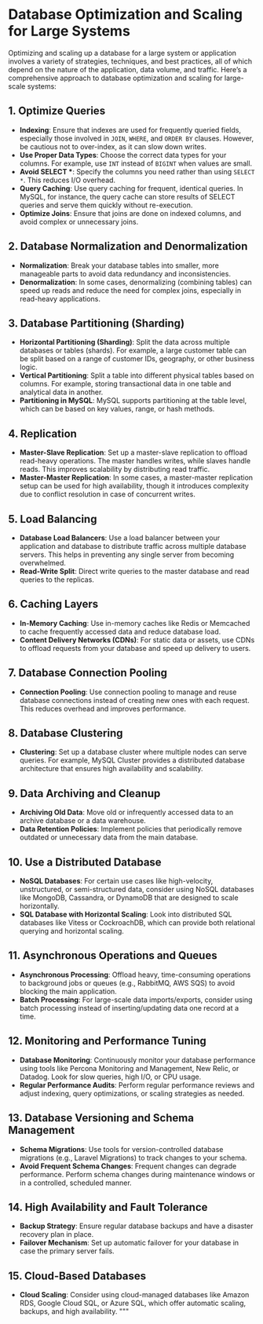 # Database Optimization and Scaling for Large Systems

Optimizing and scaling up a database for a large system or application involves a variety of strategies, techniques, and best practices, all of which depend on the nature of the application, data volume, and traffic. Here’s a comprehensive approach to database optimization and scaling for large-scale systems:

## 1. Optimize Queries

- **Indexing**: Ensure that indexes are used for frequently queried fields, especially those involved in `JOIN`, `WHERE`, and `ORDER BY` clauses. However, be cautious not to over-index, as it can slow down writes.
- **Use Proper Data Types**: Choose the correct data types for your columns. For example, use `INT` instead of `BIGINT` when values are small.
- **Avoid SELECT \***: Specify the columns you need rather than using `SELECT *`. This reduces I/O overhead.
- **Query Caching**: Use query caching for frequent, identical queries. In MySQL, for instance, the query cache can store results of SELECT queries and serve them quickly without re-execution.
- **Optimize Joins**: Ensure that joins are done on indexed columns, and avoid complex or unnecessary joins.

## 2. Database Normalization and Denormalization

- **Normalization**: Break your database tables into smaller, more manageable parts to avoid data redundancy and inconsistencies.
- **Denormalization**: In some cases, denormalizing (combining tables) can speed up reads and reduce the need for complex joins, especially in read-heavy applications.

## 3. Database Partitioning (Sharding)

- **Horizontal Partitioning (Sharding)**: Split the data across multiple databases or tables (shards). For example, a large customer table can be split based on a range of customer IDs, geography, or other business logic.
- **Vertical Partitioning**: Split a table into different physical tables based on columns. For example, storing transactional data in one table and analytical data in another.
- **Partitioning in MySQL**: MySQL supports partitioning at the table level, which can be based on key values, range, or hash methods.

## 4. Replication

- **Master-Slave Replication**: Set up a master-slave replication to offload read-heavy operations. The master handles writes, while slaves handle reads. This improves scalability by distributing read traffic.
- **Master-Master Replication**: In some cases, a master-master replication setup can be used for high availability, though it introduces complexity due to conflict resolution in case of concurrent writes.

## 5. Load Balancing

- **Database Load Balancers**: Use a load balancer between your application and database to distribute traffic across multiple database servers. This helps in preventing any single server from becoming overwhelmed.
- **Read-Write Split**: Direct write queries to the master database and read queries to the replicas.

## 6. Caching Layers

- **In-Memory Caching**: Use in-memory caches like Redis or Memcached to cache frequently accessed data and reduce database load.
- **Content Delivery Networks (CDNs)**: For static data or assets, use CDNs to offload requests from your database and speed up delivery to users.

## 7. Database Connection Pooling

- **Connection Pooling**: Use connection pooling to manage and reuse database connections instead of creating new ones with each request. This reduces overhead and improves performance.

## 8. Database Clustering

- **Clustering**: Set up a database cluster where multiple nodes can serve queries. For example, MySQL Cluster provides a distributed database architecture that ensures high availability and scalability.

## 9. Data Archiving and Cleanup

- **Archiving Old Data**: Move old or infrequently accessed data to an archive database or a data warehouse.
- **Data Retention Policies**: Implement policies that periodically remove outdated or unnecessary data from the main database.

## 10. Use a Distributed Database

- **NoSQL Databases**: For certain use cases like high-velocity, unstructured, or semi-structured data, consider using NoSQL databases like MongoDB, Cassandra, or DynamoDB that are designed to scale horizontally.
- **SQL Database with Horizontal Scaling**: Look into distributed SQL databases like Vitess or CockroachDB, which can provide both relational querying and horizontal scaling.

## 11. Asynchronous Operations and Queues

- **Asynchronous Processing**: Offload heavy, time-consuming operations to background jobs or queues (e.g., RabbitMQ, AWS SQS) to avoid blocking the main application.
- **Batch Processing**: For large-scale data imports/exports, consider using batch processing instead of inserting/updating data one record at a time.

## 12. Monitoring and Performance Tuning

- **Database Monitoring**: Continuously monitor your database performance using tools like Percona Monitoring and Management, New Relic, or Datadog. Look for slow queries, high I/O, or CPU usage.
- **Regular Performance Audits**: Perform regular performance reviews and adjust indexing, query optimizations, or scaling strategies as needed.

## 13. Database Versioning and Schema Management

- **Schema Migrations**: Use tools for version-controlled database migrations (e.g., Laravel Migrations) to track changes to your schema.
- **Avoid Frequent Schema Changes**: Frequent changes can degrade performance. Perform schema changes during maintenance windows or in a controlled, scheduled manner.

## 14. High Availability and Fault Tolerance

- **Backup Strategy**: Ensure regular database backups and have a disaster recovery plan in place.
- **Failover Mechanism**: Set up automatic failover for your database in case the primary server fails.

## 15. Cloud-Based Databases

- **Cloud Scaling**: Consider using cloud-managed databases like Amazon RDS, Google Cloud SQL, or Azure SQL, which offer automatic scaling, backups, and high availability.
  """
